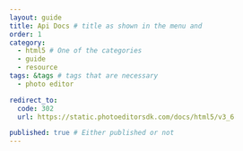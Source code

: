 ```yaml
---
layout: guide
title: Api Docs # title as shown in the menu and 
order: 1
category: 
  - html5 # One of the categories
  - guide
  - resource
tags: &tags # tags that are necessary
  - photo editor 

redirect_to: 
  code: 302 
  url: https://static.photoeditorsdk.com/docs/html5/v3_6

published: true # Either published or not 
---
```

